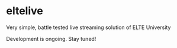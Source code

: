 # eltelive

Very simple, battle tested live streaming solution of ELTE University

Development is ongoing. Stay tuned!